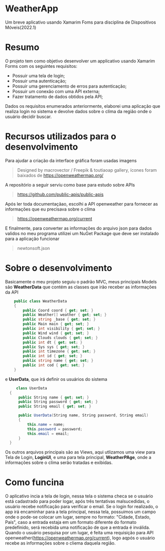 # WeatherApp
Um breve aplicativo usando Xamarim Foms para disciplina de Dispositivos Móveis(2022.1)


# Resumo

O projeto tem como objetivo desenvolver um applicativo usando Xamarim Forms com os seguintes requisitos:

  - Possuir uma tela de login;
  - Possuir uma autenticação;
  - Possuir uma gerenciamento de erros para autenticação;
  - Possuir um conexão com uma API externa;
  - Fazer tratamento de dados obtidos pela API;

Dados os requisitos enumerados anteriormente, elaborei uma aplicação que realiza login no sistema e devolve dados sobre o clíma da região onde o usuário decidir buscar.

# Recursos utilizados para o desenvolvimento

Para ajudar a criação da interface gráfica foram usadas imagens 
  
  > Designed by macrovector / Freepik & toutiaoap gallery, ícones foram baixados de <a>https://openweathermap.org/</a>

A repositório a seguir serviu como base para estudo sobre APIs

  > <a>https://github.com/public-apis/public-apis<a/>

Após ler toda documentaçãao, escolhi a API openweather para fornecer as informações que eu precisava sobre o clíma
  
  > <a>https://openweathermap.org/current</a>

E finalmente, para converter as informações do arquivo json para dados validos no meu programa utilizei um NuGet Package que deve ser instalado para a aplicação funcionar
  
  > newtonsoft.json
  
  # Sobre o desenvolvimento
  
  Basicamente o meu projeto seguiu o padrão MVC, meus principais Models são **WeatherData** que contém as classes que irão receber as informações da API
  
```csharp
    public class WeatherData
    {
        public Coord coord { get; set; }
        public Weather[] weather { get; set; }
        public string _base { get; set; }
        public Main main { get; set; }
        public int visibility { get; set; }
        public Wind wind { get; set; }
        public Clouds clouds { get; set; }
        public int dt { get; set; }
        public Sys sys { get; set; }
        public int timezone { get; set; }
        public int id { get; set; }
        public string name { get; set; }
        public int cod { get; set; }
    }
```
  
 e **UserData**, que irá definir os usuários do sistema
  
  ```csharp
       class UserData
    {
        public String name { get; set; }
        public String password { get; set; }
        public String email { get; set; }

        public UserData(String name, String password, String email)
        {
            this.name = name;
            this.password = password;
            this.email = email;
        }
    }
```

Os outros arquivos principais são as Views, aqui utlizamos uma view para Tela de Login, **LoginUI**, e uma para tela principal, **WeatherPAge**, onde a informações sobre o clíma serão tratadas e exibidas.
  
# Como funcina
  
 O aplicativo incia a tela de login, nessa tela o sistema checa se o usuário está cadastrado para poder logar, após três tentativas malsucedidas, o usuário recebe notificação para verificar o email. Se o login for realizado, o app irá encaminhar para a tela principal, nessa tela, possuimos um campo onde o pode-se colocar um lugar, sempre no formato: "Cidade, Estado, País", caso a entrada estaja em um formato diferente do formato predefinido, será recebida uma notificação de que a entrada é inválida. Quando o usuário pesquisa por um lugar, é feita uma requisição para API openweather(<a>https://openweathermap.org/current</a>), logo aqpós o usuário recebe as informações sobre o cliema daquela região.


